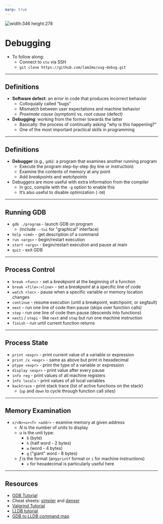 ```yaml
---
marp: true
---
```


![width:346 height:278](debug.png)

# Debugging

- To follow along:
  - Connect to `stu` via SSH
  - `git clone https://github.com/lam2mo/uug-debug.git`

---

## Definitions

- **Software defect**: an error in code that produces incorrect behavior
  - Colloquially called “bugs”
  - Mismatch between user expectations and machine behavior
  - *Proximate cause* (symptom) vs. *root cause* (defect)
- **Debugging**: working from the former towards the latter
  - Basically: the process of continually asking “why is this happening?”
  - One of the most important practical skills in programming

---

## Definitions

- **Debugger** (e.g., `gdb`): a program that examines another running program
  - Execute the program step-by-step (by line or instruction)
  - Examine the contents of memory at any point
  - Add *breakpoints* and *watchpoints*
- Debuggers are more useful with extra information from the compiler
  - In gcc, compile with the `-g` option to enable this
  - It’s also useful to disable optimization (`-O0`)

---

## Running GDB

- `gdb ./program`  - launch GDB on program
  - (include `--tui` for "graphical" interface)
- `help <cmd>` - get description of a command
- `run <args>` - begin/restart execution
- `start <args>` - begin/restart execution and pause at main
- `quit` - exit GDB

---

## Process Control

- `break <func>` - set a *breakpoint* at the beginning of a function
- `break <file>:<line>` - set a *breakpoint* at a specific line of code
- `watch <loc>` - pause when a specific variable or memory location changes
- `continue` - resume execution (until a breakpoint, watchpoint, or segfault)
- `next` - run one line of code then pause (skips over function calls)
- `step` - run one line of code then pause (descends into functions)
- `nexti` / `stepi` - like `next` and `step` but run one machine instruction
- `finish` - run until current function returns

---

## Process State

- `print <expr>` - print current value of a variable or expression
- `print /x <expr>` - same as above but print in hexadecimal
- `ptype <expr>` - print the type of a variable or expression
- `display <expr>` - print value after every pause
- `info reg` - print values of all machine registers
- `info locals` - print values of all local variables
- `backtrace` - print stack trace (list of active functions on the stack)
  - (`up` and `down` to cycle through function call sites)

---

## Memory Examination

- `x/<N><u><f> <addr>` - examine memory at given address
  - *N* is the number of units to display
  - *u* is the unit type:
    - `b` (byte)
    - `h` (half word - 2 bytes)
    - `w` (word - 4 bytes)
    - `g` ("giant" word - 8 bytes)
  - *f* is the format (any`printf` format or `i` for machine instructions)
    - `x` for hexadecimal is particularly useful here

---

## Resources

- [GDB Tutorial](http://www.cs.umd.edu/~srhuang/teaching/cmsc212/gdb-tutorial-handout.pdf)
- Cheat sheets: [simpler](https://darkdust.net/files/GDB%20Cheat%20Sheet.pdf) and [denser](http://users.ece.utexas.edu/~adnan/gdb-refcard.pdf)
- [Valgrind Tutorial](https://www.cprogramming.com/debugging/valgrind.html)
- [LLDB tutorial](https://lldb.llvm.org/use/tutorial.html)
- [GDB to LLDB command map](https://lldb.llvm.org/use/map.html)
